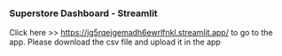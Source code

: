 ### Superstore Dashboard - Streamlit

Click here >> https://jg5rqejgemadh6ewrlfnkl.streamlit.app/ to go to the app.
Please download the csv file and upload it in the app

